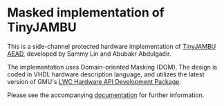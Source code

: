 # Masked implementation of TinyJAMBU
This is a side-channel protected hardware implementation of [TinyJAMBU AEAD](https://csrc.nist.gov/CSRC/media/Projects/lightweight-cryptography/documents/finalist-round/updated-spec-doc/tinyjambu-spec-final.pdf), developed by Sammy Lin and Abubakr Abdulgadir.

The implementation uses Domain-oriented Masking (DOM).
The design is coded in VHDL hardware description language, and utilizes the latest version of GMU's [LWC Hardware API Development Package](https://github.com/GMUCERG/LWC).

Please see the accompanying [documentation](./docs/documentation.pdf) for further information.
